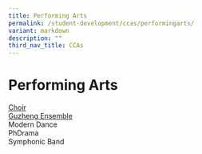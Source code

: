 ```yaml
---
title: Performing Arts
permalink: /student-development/ccas/performingarts/
variant: markdown
description: ""
third_nav_title: CCAs
---
```

# Performing Arts
[Choir](/cca/Performing-Arts/Choir/)<br>
[Guzheng Ensemble](/cca/performing-arts/guzheng-ensemble/)<br>
Modern Dance<br>
PhDrama<br>
Symphonic Band<br>